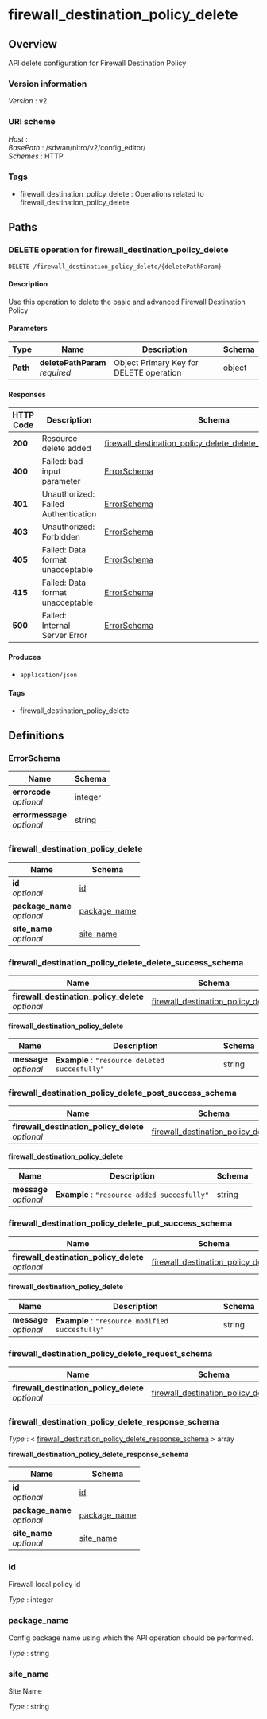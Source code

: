 # firewall\_destination\_policy\_delete


<a name="overview"></a>
## Overview
API delete configuration for Firewall Destination Policy


### Version information
*Version* : v2


### URI scheme
*Host* : <MGMT-IP>  
*BasePath* : /sdwan/nitro/v2/config\_editor/  
*Schemes* : HTTP


### Tags

* firewall\_destination\_policy\_delete : Operations related to firewall\_destination\_policy\_delete 




<a name="paths"></a>
## Paths

<a name="firewall\_destination\_policy\_delete-deletepathparam-delete"></a>
### DELETE operation for firewall\_destination\_policy\_delete
```
DELETE /firewall_destination_policy_delete/{deletePathParam}
```


#### Description
Use this operation to delete the basic and advanced Firewall Destination Policy


#### Parameters

|Type|Name|Description|Schema|
|---|---|---|---|
|**Path**|**deletePathParam**  <br>*required*|Object Primary Key for DELETE operation|object|


#### Responses

|HTTP Code|Description|Schema|
|---|---|---|
|**200**|Resource delete added|[firewall\_destination\_policy\_delete\_delete\_success\_schema](#firewall\_destination\_policy\_delete\_delete\_success\_schema)|
|**400**|Failed: bad input parameter|[ErrorSchema](#errorschema)|
|**401**|Unauthorized: Failed Authentication|[ErrorSchema](#errorschema)|
|**403**|Unauthorized: Forbidden|[ErrorSchema](#errorschema)|
|**405**|Failed: Data format unacceptable|[ErrorSchema](#errorschema)|
|**415**|Failed: Data format unacceptable|[ErrorSchema](#errorschema)|
|**500**|Failed: Internal Server Error|[ErrorSchema](#errorschema)|


#### Produces

* `application/json`


#### Tags

* firewall\_destination\_policy\_delete




<a name="definitions"></a>
## Definitions

<a name="errorschema"></a>
### ErrorSchema

|Name|Schema|
|---|---|
|**errorcode**  <br>*optional*|integer|
|**errormessage**  <br>*optional*|string|


<a name="firewall\_destination\_policy\_delete"></a>
### firewall\_destination\_policy\_delete

|Name|Schema|
|---|---|
|**id**  <br>*optional*|[id](#id)|
|**package\_name**  <br>*optional*|[package\_name](#package\_name)|
|**site\_name**  <br>*optional*|[site\_name](#site\_name)|


<a name="firewall\_destination\_policy\_delete\_delete\_success\_schema"></a>
### firewall\_destination\_policy\_delete\_delete\_success\_schema

|Name|Schema|
|---|---|
|**firewall\_destination\_policy\_delete**  <br>*optional*|[firewall\_destination\_policy\_delete](#firewall\_destination\_policy\_delete\_delete\_success\_schema-firewall\_destination\_policy\_delete)|

<a name="firewall\_destination\_policy\_delete\_delete\_success\_schema-firewall\_destination\_policy\_delete"></a>
**firewall\_destination\_policy\_delete**

|Name|Description|Schema|
|---|---|---|
|**message**  <br>*optional*|**Example** : `"resource deleted succesfully"`|string|


<a name="firewall\_destination\_policy\_delete\_post\_success\_schema"></a>
### firewall\_destination\_policy\_delete\_post\_success\_schema

|Name|Schema|
|---|---|
|**firewall\_destination\_policy\_delete**  <br>*optional*|[firewall\_destination\_policy\_delete](#firewall\_destination\_policy\_delete\_post\_success\_schema-firewall\_destination\_policy\_delete)|

<a name="firewall\_destination\_policy\_delete\_post\_success\_schema-firewall\_destination\_policy\_delete"></a>
**firewall\_destination\_policy\_delete**

|Name|Description|Schema|
|---|---|---|
|**message**  <br>*optional*|**Example** : `"resource added succesfully"`|string|


<a name="firewall\_destination\_policy\_delete\_put\_success\_schema"></a>
### firewall\_destination\_policy\_delete\_put\_success\_schema

|Name|Schema|
|---|---|
|**firewall\_destination\_policy\_delete**  <br>*optional*|[firewall\_destination\_policy\_delete](#firewall\_destination\_policy\_delete\_put\_success\_schema-firewall\_destination\_policy\_delete)|

<a name="firewall\_destination\_policy\_delete\_put\_success\_schema-firewall\_destination\_policy\_delete"></a>
**firewall\_destination\_policy\_delete**

|Name|Description|Schema|
|---|---|---|
|**message**  <br>*optional*|**Example** : `"resource modified succesfully"`|string|


<a name="firewall\_destination\_policy\_delete\_request\_schema"></a>
### firewall\_destination\_policy\_delete\_request\_schema

|Name|Schema|
|---|---|
|**firewall\_destination\_policy\_delete**  <br>*optional*|[firewall\_destination\_policy\_delete](#firewall\_destination\_policy\_delete)|


<a name="firewall\_destination\_policy\_delete\_response\_schema"></a>
### firewall\_destination\_policy\_delete\_response\_schema
*Type* : < [firewall\_destination\_policy\_delete\_response\_schema](#firewall\_destination\_policy\_delete\_response\_schema-inline) > array

<a name="firewall\_destination\_policy\_delete\_response\_schema-inline"></a>
**firewall\_destination\_policy\_delete\_response\_schema**

|Name|Schema|
|---|---|
|**id**  <br>*optional*|[id](#id)|
|**package\_name**  <br>*optional*|[package\_name](#package\_name)|
|**site\_name**  <br>*optional*|[site\_name](#site\_name)|


<a name="id"></a>
### id
Firewall local policy id

*Type* : integer


<a name="package\_name"></a>
### package\_name
Config package name using which the API operation should be performed.

*Type* : string


<a name="site\_name"></a>
### site\_name
Site Name

*Type* : string





